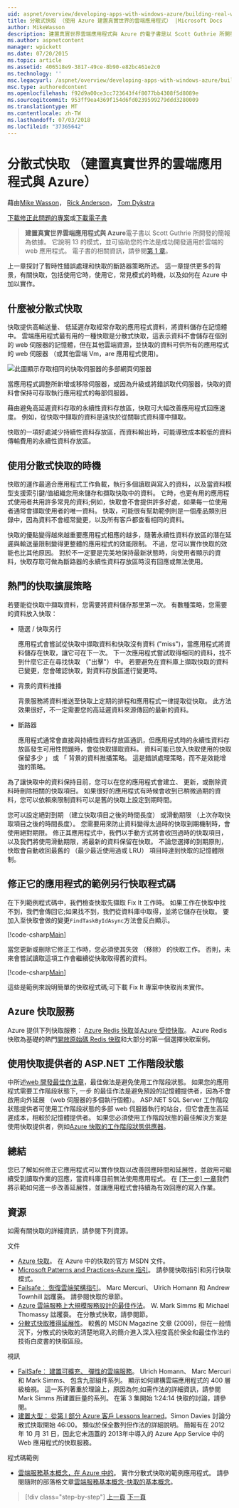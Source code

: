 ```yaml
---
uid: aspnet/overview/developing-apps-with-windows-azure/building-real-world-cloud-apps-with-windows-azure/distributed-caching
title: 分散式快取 （使用 Azure 建置真實世界的雲端應用程式） |Microsoft Docs
author: MikeWasson
description: 建置真實世界雲端應用程式與 Azure 的電子書是以 Scott Guthrie 所開發的簡報為依據。 它說明 13 模式與做法，他可以...
ms.author: aspnetcontent
manager: wpickett
ms.date: 07/20/2015
ms.topic: article
ms.assetid: 406518e9-3817-49ce-8b90-e82bc461e2c0
ms.technology: ''
msc.legacyurl: /aspnet/overview/developing-apps-with-windows-azure/building-real-world-cloud-apps-with-windows-azure/distributed-caching
msc.type: authoredcontent
ms.openlocfilehash: f92d9a00ce3cc723643f4f8077bb4308f5d8089e
ms.sourcegitcommit: 953ff9ea4369f154d6fd0239599279ddd3280009
ms.translationtype: MT
ms.contentlocale: zh-TW
ms.lasthandoff: 07/03/2018
ms.locfileid: "37365642"
---
```

<a name="distributed-caching-building-real-world-cloud-apps-with-azure"></a>分散式快取 （建置真實世界的雲端應用程式與 Azure）
====================
藉由[Mike Wasson](https://github.com/MikeWasson)， [Rick Anderson](https://github.com/Rick-Anderson)， [Tom Dykstra](https://github.com/tdykstra)

[下載修正此問題的專案](http://code.msdn.microsoft.com/Fix-It-app-for-Building-cdd80df4)或[下載電子書](http://blogs.msdn.com/b/microsoft_press/archive/2014/07/23/free-ebook-building-cloud-apps-with-microsoft-azure.aspx)

> **建置真實世界雲端應用程式與 Azure**電子書以 Scott Guthrie 所開發的簡報為依據。 它說明 13 的模式，並可協助您的作法是成功開發適用於雲端的 web 應用程式。 電子書的相關資訊，請參閱[第 1 章](introduction.md)。


上一章探討了暫時性錯誤處理和快取的斷路器策略所述。 這一章提供更多的背景，有關快取，包括使用它時，使用它，常見模式的時機，以及如何在 Azure 中加以實作。

## <a name="what-is-distributed-caching"></a>什麼被分散式快取

快取提供高輸送量、 低延遲存取經常存取的應用程式資料，將資料儲存在記憶體中。 雲端應用程式最有用的一種快取是分散式快取，這表示資料不會儲存在個別的 web 伺服器的記憶體，但在其他雲端資源，並快取的資料可供所有的應用程式的 web 伺服器 （或其他雲端 Vm，are 應用程式使用)。

![此圖顯示存取相同的快取伺服器的多部網頁伺服器](distributed-caching/_static/image1.png)

當應用程式調整所新增或移除伺服器，或因為升級或將錯誤取代伺服器，快取的資料會保持可存取執行應用程式的每部伺服器。

藉由避免高延遲資料存取的永續性資料存放區，快取可大幅改善應用程式回應速度。 例如，從快取中擷取的資料是遠快於從關聯式資料庫中擷取。

快取的一項好處減少持續性資料存放區，而資料輸出時，可能導致成本較低的資料傳輸費用的永續性資料存放區。

## <a name="when-to-use-distributed-caching"></a>使用分散式快取的時機

快取的運作最適合應用程式工作負載，執行多個讀取與寫入的資料，以及當資料模型支援索引鍵/值組織您用來儲存和擷取快取中的資料。 它時，也更有用的應用程式使用者共用許多常見的資料;例如，快取會不會提供許多好處，如果每一位使用者通常會擷取使用者的唯一資料。 快取，可能很有幫助範例則是一個產品類別目錄中，因為資料不會經常變更，以及所有客戶都查看相同的資料。

快取的優點變得越來越重要應用程式相應的越多，隨著永續性資料存放區的潛在延遲與輸送量限制變得更整體的應用程式的效能限制。 不過，您可以實作快取的效能也比其他原因。 對於不一定要是完美地保持最新狀態時，向使用者顯示的資料，快取存取可做為斷路器的永續性資料存放區時沒有回應或無法使用。

## <a name="popular-cache-population-strategies"></a>熱門的快取擴展策略

若要能從快取中擷取資料，您需要將資料儲存那里第一次。 有數種策略，您需要的資料放入快取：

- 隨選 / 快取另行

    應用程式會嘗試從快取中擷取資料和快取沒有資料 ("miss")，當應用程式將資料儲存在快取，讓它可在下一次。 下一次應用程式嘗試取得相同的資料，找不到什麼它正在尋找快取 （"出擊"） 中。 若要避免在資料庫上擷取快取的資料已變更，您會確認快取，對資料存放區進行變更時。
- 背景的資料推播

    背景服務將資料推送至快取上定期的排程和應用程式一律提取從快取。 此方法效果很好，不一定需要您的高延遲資料來源傳回的最新的資料。
- 斷路器

    應用程式通常會直接與持續性資料存放區通訊，但應用程式時的永續性資料存放區發生可用性問題時，會從快取擷取資料。 資料可能已放入快取使用的快取保留多少 」 或 「 背景的資料推播策略。 這是錯誤處理策略，而不是效能增強的策略。

為了讓快取中的資料保持目前，您可以在您的應用程式會建立、 更新，或刪除資料時刪除相關的快取項目。 如果很好的應用程式有時候會收到已稍微過期的資料，您可以依賴來限制資料可以是舊的快取上設定到期時間。

您可以設定絕對到期 （建立快取項目之後的時間長度） 或滑動期限 （上次存取快取項目之後的時間長度）。 您需要用來防止資料變得太過時的快取到期機制時，會使用絕對期限。 修正其應用程式中，我們以手動方式將會收回過時的快取項目，以及我們將使用滑動期限，將最新的資料保留在快取。 不論您選擇的到期原則，快取會自動收回最舊的 （最少最近使用過或 LRU） 項目時達到快取的記憶體限制。

## <a name="sample-cache-aside-code-for-fix-it-app"></a>修正它的應用程式的範例另行快取程式碼

在下列範例程式碼中，我們檢查快取先擷取 Fix It 工作時。 如果工作在快取中找不到，我們會傳回它;如果找不到，我們從資料庫中取得，並將它儲存在快取。 要加入至快取會做的變更`FindTaskByIdAsync`方法會反白顯示。

[!code-csharp[Main](distributed-caching/samples/sample1.cs?highlight=5,9-11,13-15,19)]

當您更新或刪除它修正工作時，您必須使其失效 （移除） 的快取工作。 否則，未來會嘗試讀取這項工作會繼續從快取取得舊的資料。

[!code-csharp[Main](distributed-caching/samples/sample2.cs?highlight=7)]

這些是範例來說明簡單的快取程式碼;可下載 Fix It 專案中快取尚未實作。

## <a name="azure-caching-services"></a>Azure 快取服務

Azure 提供下列快取服務： [Azure Redis 快取](https://msdn.microsoft.com/library/dn690523.aspx)並[Azure 受控快取](https://msdn.microsoft.com/library/dn386094.aspx)。 Azure Redis 快取為基礎的熱門[開放原始碼 Redis 快取](http://redis.io/)和大部分的第一個選擇快取案例。

<a id="sessionstate"></a>
## <a name="aspnet-session-state-using-a-cache-provider"></a>使用快取提供者的 ASP.NET 工作階段狀態

中所述[web 開發最佳作法章](web-development-best-practices.md)，最佳做法是避免使用工作階段狀態。 如果您的應用程式需要工作階段狀態下, 一步 的最佳作法是避免預設的記憶體提供者，因為不會啟用向外延展 （web 伺服器的多個執行個體）。 ASP.NET SQL Server 工作階段狀態提供者可使用工作階段狀態的多部 web 伺服器執行的站台，但它會產生高延遲成本，相較於記憶體提供者。 如果您必須使用工作階段狀態的最佳解決方案是使用快取提供者，例如[Azure 快取的工作階段狀態供應器](https://msdn.microsoft.com/library/windowsazure/gg185668.aspx)。

## <a name="summary"></a>總結

您已了解如何修正它應用程式可以實作快取以改善回應時間和延展性，並啟用可繼續受到讀取作業的回應，當資料庫目前無法使用應用程式。 在 [[下一步] 一章](queue-centric-work-pattern.md)我們將示範如何進一步改善延展性，並讓應用程式會持續為有效回應的寫入作業。

## <a name="resources"></a>資源

如需有關快取的詳細資訊，請參閱下列資源。

文件

- [Azure 快取](https://msdn.microsoft.com/library/gg278356.aspx)。 在 Azure 中的快取的官方 MSDN 文件。
- [Microsoft Patterns and Practices-Azure 指引](https://msdn.microsoft.com/library/dn568099.aspx)。 請參閱快取指引和另行快取模式。
- [Failsafe︰ 恢復雲端架構指引](https://msdn.microsoft.com/library/windowsazure/jj853352.aspx)。 Marc Mercuri、 Ulrich Homann 和 Andrew Townhill 詘躩裛。 請參閱快取的章節。
- [Azure 雲端服務上大規模服務設計的最佳作法](https://msdn.microsoft.com/library/windowsazure/jj717232.aspx)。 W. Mark Simms 和 Michael Thomassy 詘躩裛。 在分散式快取，請參閱節。
- [分散式快取獲得延展性](https://msdn.microsoft.com/magazine/dd942840.aspx)。 較舊的 MSDN Magazine 文章 (2009)，但在一般情況下，分散式的快取的清楚地寫入的簡介進入深入程度高於保全和最佳作法的技術白皮書的快取區段。

視訊

- [FailSafe︰ 建置可擴充、 彈性的雲端服務](https://channel9.msdn.com/Series/FailSafe)。 Ulrich Homann、 Marc Mercuri 和 Mark Simms、 包含九部組件系列。 顯示如何建構雲端應用程式的 400 層級檢視。 這一系列著重於理論上，原因為何;如需作法的詳細資訊，請參閱 Mark Simms 所建置巨量的系列。 在第 3 集開始 1:24:14 快取的討論，請參閱。
- [建置大型： 從第 I 部分 Azure 客戶 Lessons learned](https://channel9.msdn.com/Events/Build/2012/3-029)。Simon Davies 討論分散式快取開始 46:00。 類似於保全數列但作法的詳細說明。 簡報有在 2012 年 10 月 31 日，因此它未涵蓋的 2013年中導入的 Azure App Service 中的 Web 應用程式的快取服務。

程式碼範例

- [雲端服務基本概念，在 Azure 中的](https://code.msdn.microsoft.com/Cloud-Service-Fundamentals-4ca72649)。 實作分散式快取的範例應用程式。 請參閱隨附的部落格文章[雲端服務基本概念-快取的基本概念](https://blogs.msdn.com/b/windowsazure/archive/2013/10/03/cloud-service-fundamentals-caching-basics.aspx)。

> [!div class="step-by-step"]
> [上一頁](transient-fault-handling.md)
> [下一頁](queue-centric-work-pattern.md)
